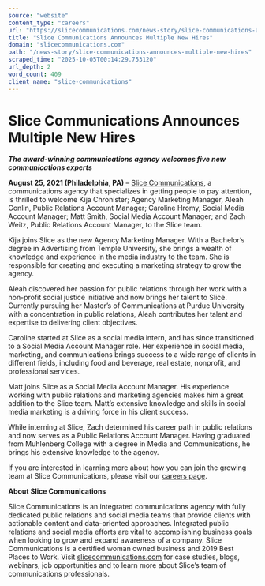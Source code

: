 ```yaml
---
source: "website"
content_type: "careers"
url: "https://slicecommunications.com/news-story/slice-communications-announces-multiple-new-hires"
title: "Slice Communications Announces Multiple New Hires"
domain: "slicecommunications.com"
path: "/news-story/slice-communications-announces-multiple-new-hires"
scraped_time: "2025-10-05T00:14:29.753120"
url_depth: 2
word_count: 409
client_name: "slice-communications"
---
```


# Slice Communications Announces Multiple New Hires

**_The award-winning communications agency welcomes five new communications experts_**

**August 25, 2021 (Philadelphia, PA)** – [Slice Communications](https://slicecommunications.com/), a communications agency that specializes in getting people to pay attention, is thrilled to welcome Kija Chronister; Agency Marketing Manager, Aleah Conlin, Public Relations Account Manager; Caroline Hromy, Social Media Account Manager; Matt Smith, Social Media Account Manager; and Zach Weitz, Public Relations Account Manager, to the Slice team.

Kija joins Slice as the new Agency Marketing Manager. With a Bachelor’s degree in Advertising from Temple University, she brings a wealth of knowledge and experience in the media industry to the team. She is responsible for creating and executing a marketing strategy to grow the agency.

Aleah discovered her passion for public relations through her work with a non-profit social justice initiative and now brings her talent to Slice. Currently pursuing her Master’s of Communications at Purdue University with a concentration in public relations, Aleah contributes her talent and expertise to delivering client objectives.

Caroline started at Slice as a social media intern, and has since transitioned to a Social Media Account Manager role. Her experience in social media, marketing, and communications brings success to a wide range of clients in different fields, including food and beverage, real estate, nonprofit, and professional services.

Matt joins Slice as a Social Media Account Manager. His experience working with public relations and marketing agencies makes him a great addition to the Slice team. Matt’s extensive knowledge and skills in social media marketing is a driving force in his client success.

While interning at Slice, Zach determined his career path in public relations and now serves as a Public Relations Account Manager. Having graduated from Muhlenberg College with a degree in Media and Communications, he brings his extensive knowledge to the agency.

If you are interested in learning more about how you can join the growing team at Slice Communications, please visit our [careers page](https://slicecommunications.com/jobs).

**About Slice Communications**

Slice Communications is an integrated communications agency with fully dedicated public relations and social media teams that provide clients with actionable content and data-oriented approaches. Integrated public relations and social media efforts are vital to accomplishing business goals when looking to grow and expand awareness of a company. Slice Communications is a certified woman owned business and 2019 Best Places to Work. Visit [slicecommunications.com](https://slicecommunications.com/) for case studies, blogs, webinars, job opportunities and to learn more about Slice’s team of communications professionals.
